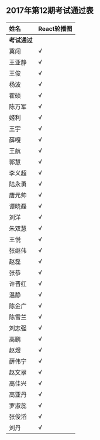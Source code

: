 ##  2017年第12期考试通过表

|姓名|React轮播图|
|:----|:----|
|**考试通过**|
|冀闯|√|
|王亚静|√|
|王俊|√|
|杨波|√|
|翟硕|√|
|陈万军|√|
|姬利|√|
|王宇|√|
|薛嘎|√|
|王航|√|
|郭慧|√|
|李义超|√|
|陆永勇|√|
|唐元帅|√|
|谭晓磊|√|
|刘洋|√|
|朱双慧|√|
|王悦|√|
|张继伟|√|
|赵磊|√|
|张恭|√|
|许晋红|√|
|温静|√|
|陈金广|√|
|陈雪兰|√|
|刘志强|√|
|高鹏|√|
|赵煜|√|
|薛伟宁|√|
|赵文翠|√|
|高佳兴|√|
|高亚丹|√|
|罗淑蕊|√|
|张俊滔|√|
|刘丹|√|

